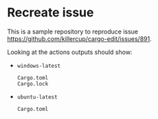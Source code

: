 # Recreate issue

This is a sample repository to reproduce issue https://github.com/killercup/cargo-edit/issues/891.

Looking at the actions outputs should show:

- `windows-latest`

  ```shell
  Cargo.toml
  Cargo.lock
  ```

- `ubuntu-latest`

  ```shell
  Cargo.toml
  ```
